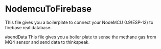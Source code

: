 # NodemcuToFirebase
This file gives you a boilerplate to connect your NodeMCU 0.9(ESP-12) to firebase real database.

#sendData
This file gives you a boiler plate to sense the methane gas from MQ4 sensor and send data to thinkspeak.
